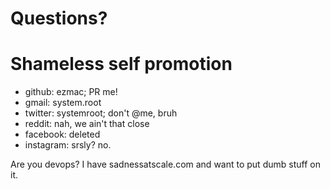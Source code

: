 





# Questions?










# Shameless self promotion
 - github: ezmac; PR me!
 - gmail: system.root
 - twitter: systemroot; don't @me, bruh
 - reddit: nah, we ain't that close
 - facebook: deleted
 - instagram: srsly? no.


Are you devops? I have sadnessatscale.com and want to put dumb stuff on it.
